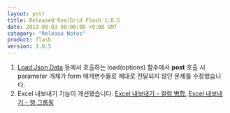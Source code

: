 ```yaml
---
layout: post
title: Released RealGrid Flash 1.0.5
date: 2013-09-03 00:00:00 +9:00 GMT
category: "Release Notes"
product: flash
version: 1.0.5
---
```


1. [<span>Load Json Data</span>](http://demo.realgrid.com/Demo/LoadJsonData) 등에서 호출하는 load(options) 함수에서 **post** 호출 시 parameter 개체가 form 매개변수들로 제대로 전달되지 않던 문제를 수정했습니다.
2. Excel 내보내기 기능이 개선됐습니다. [<span>Excel 내보내기 - 컬럼 병합</span>](http://demo.realgrid.com/Demo/ExcelColumnMerge), [<span>Excel 내보내기 - 행 그룹핑</span>](http://demo.realgrid.com/Demo/ExcelRowGroup)

